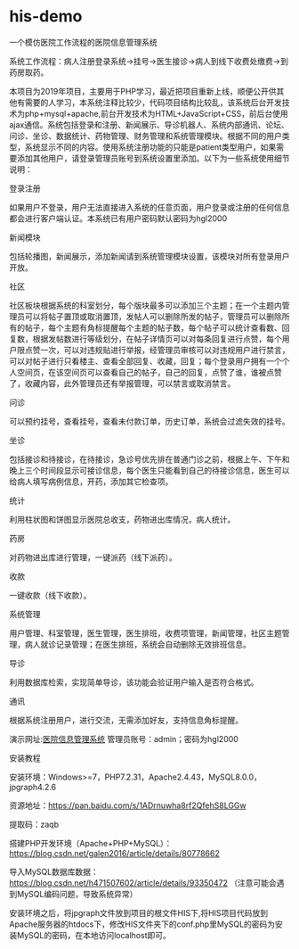 # his-demo
一个模仿医院工作流程的医院信息管理系统

系统工作流程：病人注册登录系统->挂号->医生接诊->病人到线下收费处缴费->到药房取药。

本项目为2019年项目，主要用于PHP学习，最近把项目重新上线，顺便公开供其他有需要的人学习，本系统注释比较少，代码项目结构比较乱，该系统后台开发技术为php+mysql+apache,前台开发技术为HTML+JavaScript+CSS，前后台使用ajax通信。系统包括登录和注册、新闻展示、导诊机器人、系统内部通讯、论坛、问诊、坐诊、数据统计、药物管理、财务管理和系统管理模块。根据不同的用户类型，系统显示不同的内容。使用系统注册功能的只能是patient类型用户，如果需要添加其他用户，请登录管理员账号到系统设置里添加。以下为一些系统使用细节说明：

登录注册

如果用户不登录，用户无法直接进入系统的任意页面，用户登录或注册的任何信息都会进行客户端认证。本系统已有用户密码默认密码为hgl2000

新闻模块

包括轮播图，新闻展示，添加新闻请到系统管理模块设置，该模块对所有登录用户开放。

社区

社区板块根据系统的科室划分，每个版块最多可以添加三个主题；在一个主题内管理员可以将帖子置顶或取消置顶，发帖人可以删除所发的帖子，管理员可以删除所有的帖子，每个主题有角标提醒每个主题的帖子数，每个帖子可以统计查看数、回复数，根据发帖数进行等级划分，在帖子详情页可以对每条回复进行点赞，每个用户限点赞一次，可以对违规贴进行举报，经管理员审核可以对违规用户进行禁言，可以对帖子进行只看楼主、查看全部回复、收藏，回复；每个登录用户拥有一个个人空间页，在该空间页可以查看自己的帖子，自己的回复，点赞了谁，谁被点赞了，收藏内容，此外管理员还有举报管理，可以禁言或取消禁言。

问诊

可以预约挂号，查看挂号，查看未付款订单，历史订单，系统会过滤失效的挂号。

坐诊

包括接诊和待接诊，在待接诊，急诊号优先排在普通门诊之前，根据上午、下午和晚上三个时间段显示可接诊信息，每个医生只能看到自己的待接诊信息，医生可以给病人填写病例信息，开药，添加其它检查项。

统计

利用柱状图和饼图显示医院总收支，药物进出库情况，病人统计。

药房

对药物进出库进行管理，一键派药（线下派药）。

收款

一键收款（线下收款）。

系统管理

用户管理、科室管理，医生管理，医生排班，收费项管理，新闻管理，社区主题管理，病人就诊记录管理；在医生排班，系统会自动删除无效排班信息。

导诊

利用数据库检索，实现简单导诊，该功能会验证用户输入是否符合格式。

通讯

根据系统注册用户，进行交流，无需添加好友，支持信息角标提醒。

演示网址:[医院信息管理系统](http://39.108.94.247)
管理员账号：admin；密码为hgl2000

安装教程

安装环境：Windows>=7，PHP7.2.31，Apache2.4.43，MySQL8.0.0，jpgraph4.2.6

资源地址：https://pan.baidu.com/s/1ADrnuwha8rf2QfehS8LGGw 

提取码：zaqb 

搭建PHP开发环境（Apache+PHP+MySQL）：https://blog.csdn.net/galen2016/article/details/80778662

导入MySQL数据库数据：https://blog.csdn.net/h471507602/article/details/93350472
（注意可能会遇到MySQL编码问题，导致系统异常）

安装环境之后，将jpgraph文件放到项目的根文件HIS下,将HIS项目代码放到Apache服务器的htdocs下，修改HIS文件夹下的conf.php里MySQL的密码为安装MySQL的密码，在本地访问localhost即可。







